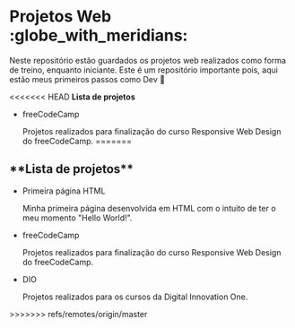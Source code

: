 <h1>Projetos Web :globe_with_meridians:</h1>

Neste repositório estão guardados os projetos web realizados como forma de treino, enquanto iniciante. Este é um repositório importante pois, aqui estão meus primeiros passos como Dev :raised_hands:

<<<<<<< HEAD
**Lista de projetos**

- freeCodeCamp

  Projetos realizados para finalização do curso Responsive Web Design do freeCodeCamp.
=======
<h2>**Lista de projetos**</h2>
<ul>
  <li>Primeira página HTML</li>
  <p>Minha primeira página desenvolvida em HTML com o intuito de ter o meu momento "Hello World!".</p>
  <li>freeCodeCamp</li>
  <p>Projetos realizados para finalização do curso Responsive Web Design do freeCodeCamp.</p>
  <li>DIO</li>
  <p>Projetos realizados para os cursos da Digital Innovation One.</p>
</ul>
>>>>>>> refs/remotes/origin/master
